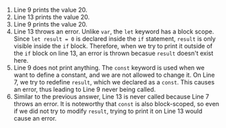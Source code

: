 1. Line 9 prints the value 20.
2. Line 13 prints the value 20.
3. Line 9 prints the value 20.
4. Line 13 throws an error. Unlike `var`, the `let` keyword has a block scope. Since `let result = 0` is declared inside the `if` statement, `result` is only visible inside the `if` block. Therefore, when we try to print it outside of the `if` block on line 13, an error is thrown becasue `result` doesn't exist here.
5. Line 9 does not print anything. The `const` keyword is used when we want to define a constant, and we are not allowed to change it. On Line 7, we try to redefine `result`, which we declared as a `const`. This causes an error, thus leading to Line 9 never being called.
6. Similar to the previous answer, Line 13 is never called because Line 7 throws an error. It is noteworthy that `const` is also block-scoped, so even if we did not try to modify `result`, trying to print it on Line 13 would cause an error.
